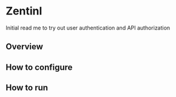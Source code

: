# Zentinl

Initial read me to try out user authentication and API authorization

## Overview


## How to configure


## How to run

